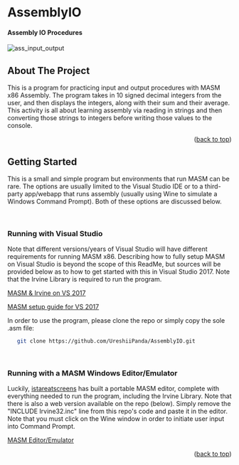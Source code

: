 # AssemblyIO

#### Assembly IO Procedures


<a name="readme-top"></a>


<!-- PROJECT SHIELDS -->
<!--
*** I'm using markdown "reference style" links for readability.
*** Reference links are enclosed in brackets [ ] instead of parentheses ( ).
*** See the bottom of this document for the declaration of the reference variables
*** for contributors-url, forks-url, etc. This is an optional, concise syntax you may use.
*** https://www.markdownguide.org/basic-syntax/#reference-style-links
-->


<!-- ![assembly io gif]() -->
![ass_input_output](https://github.com/UreshiiPanda/AssemblyIO/assets/39992411/ab071f67-4d0e-435c-b9df-b13a6af30f31)



<!-- ABOUT THE PROJECT -->
## About The Project

This is a program for practicing input and output procedures with MASM x86 Assembly. The program takes
in 10 signed decimal integers from the user, and then displays the integers, along with their sum and
their average. This activity is all about learning assembly via reading in strings and then converting
those strings to integers before writing those values to the console.

<p align="right">(<a href="#readme-top">back to top</a>)</p>



<!-- GETTING STARTED -->
## Getting Started

This is a small and simple program but environments that run MASM can be rare. The options are usually
limited to the Visual Studio IDE or to a third-party app/webapp that runs assembly (usually using Wine to 
simulate a Windows Command Prompt). Both of these options are discussed below.

</br>

### Running with Visual Studio

Note that different versions/years of Visual Studio will have different requirements for running MASM x86.
Describing how to fully setup MASM on Visual Studio is beyond the scope of this ReadMe, but sources will be
provided below as to how to get started with this in Visual Studio 2017. Note that the Irvine Library is 
required to run the program.

[MASM & Irvine on VS 2017](http://www.asmirvine.com/gettingStartedVS2017/index.htm) 

[MASM setup guide for VS 2017](https://www.youtube.com/watch?v=-fCyvipptZU)

In order to use the program, please clone the repo or simply copy the sole .asm file:
  ```sh
     git clone https://github.com/UreshiiPanda/AssemblyIO.git
  ```

</br>

### Running with a MASM Windows Editor/Emulator

Luckily, [istareatscreens](https://github.com/istareatscreens) has built a portable MASM editor, complete
with everything needed to run the program, including the Irvine Library. Note that there is also a web version
available on the repo (below). Simply remove the "INCLUDE Irvine32.inc" line from this repo's code and paste it in
the editor. Note that you must click on the Wine window in order to initiate user input into Command Prompt.

[MASM Editor/Emulator](https://github.com/istareatscreens/wasm-masm-x86-editor)

<p align="right">(<a href="#readme-top">back to top</a>)</p>


